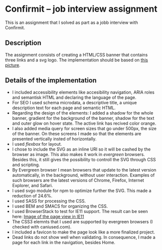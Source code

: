 Confirmit – job interview assignment
====================================
This is an assignment that I solved as part as a jobb interview with Confirmit.

Description
------------
The assignment consists of creating a HTML/CSS banner that contains three links and a svg logo. The implementation should be based on [this picture](https://github.com/johanna-ux/confirmit-assignment/blob/master/_doc/assignment_files/Menu.psd).

Details of the implementation
-------------------------------
* I included accessibility elements like accesibility navigation, ARIA roles and semantisk HTML and declaring the language of the page.
* For SEO I used schema microdata, a descriptive title, a unique description text for each page and semantic HTML. 
* Regarding the design of the elements: I added a shadow for the whole banner, gradient for the background of the banner, shadow for the text and outer glow on hover state. The active link has recived color orange.
* I also added media query for screen sizes that go under 500px, the size of the banner. On these screens I made so that the elements are presented vertically insted of horizontally.
* I used _flexbox_ for layout.
* I chose to include the SVG as an inline URI so it will be cashed by the browser as image. This also makes it work in _evergreen_ browsers. Besides this, it still gives the possibility to controll the SVG through CSS and scripting.
* By Evergreen browser I mean browsers that update to the latest version automatically, in the background, without user interaction. Examples of such browsers are the latest versions of Chrome, Firefox, Internet Explorer, and Safari. 
* I used svgo module for npm to optimize further the SVG. This made a reduction of 24.6%.
* I used SASS for processing the CSS.
* I used BEM and SMACS for organizing the CSS.
* I used BrowserStack to test for IE11 support. The result can be seen here: [Image of the page view in IE11](https://www.browserstack.com/screenshots/28db36938794cf66abc473fcc39ec388a88c68f8) 
* The CSS3 elemnts that I used are supported by evergreen browsers (I checked with caniused.com).
* I included a favicon to make the page look like a more finalized project.
* Dead links do not show well when validating. In consequence, I made a page for each link in the navigation, besides Home.

